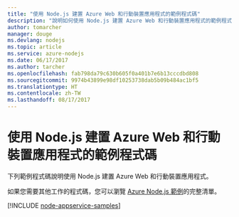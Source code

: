 ```yaml
---
title: "使用 Node.js 建置 Azure Web 和行動裝置應用程式的範例程式碼"
description: "說明如何使用 Node.js 建置 Azure Web 和行動裝置應用程式的範例程式碼。"
author: tomarcher
manager: douge
ms.devlang: nodejs
ms.topic: article
ms.service: azure-nodejs
ms.date: 06/17/2017
ms.author: tarcher
ms.openlocfilehash: fab798da79c630b605f0a401b7e6b13cccdbd808
ms.sourcegitcommit: 9974b43899e98df10253738dab5b09b484ac1bf5
ms.translationtype: HT
ms.contentlocale: zh-TW
ms.lasthandoff: 08/17/2017
---
```

# <a name="sample-code-for-building-azure-web-and-mobile-apps-with-nodejs"></a>使用 Node.js 建置 Azure Web 和行動裝置應用程式的範例程式碼

下列範例程式碼說明使用 Node.js 建置 Azure Web 和行動裝置應用程式。

如果您需要其他工作的程式碼，您可以瀏覽 [Azure Node.js 範例](https://azure.microsoft.com/resources/samples/?term=nodejs)的完整清單。

[!INCLUDE [node-appservice-samples](../docs-ref-conceptual/includes/appservice-samples.md)]
